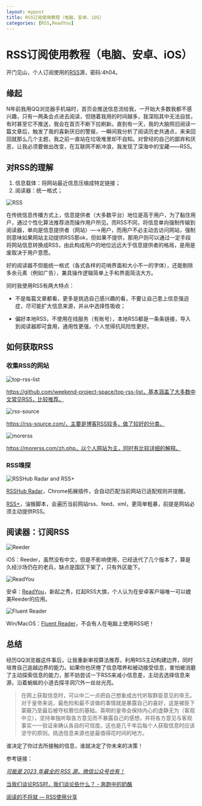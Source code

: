 ```yaml
---
layout: mypost
title: RSS订阅使用教程（电脑、安卓、iOS）
categories: [RSS,ReadYou] 
---
```


# RSS订阅使用教程（电脑、安卓、iOS）

开门见山，个人订阅使用的[RSS](https://wwl.lanzn.com/b0hc2bi7i)源，密码:4h04。

## 缘起

N年前我用QQ浏览器手机端时，首页会推送信息流给我，一开始大多数我都不感兴趣，只有一两条会点进去阅读，但随着我用的时间越多，我深陷其中无法自拔，有时甚至它不推送，我会在首页不断下拉刷新。直到有一天，我的大脑照旧阅读一篇文章后，触发了我的喜新厌旧的警报，一瞬间我分析了阅读历史共通点，来来回回就那么几个主题，我之前一直站在垃圾堆里却不自知。对曾经的自己的鄙弃和厌恶，让我必须要做出改变，在互联网不断冲浪，我发现了深海中的宝藏——RSS。

## 对RSS的理解

1. 信息载体：将网站最近信息压缩成特定链接；
2. 阅读器：统一格式；

![RSS](https://thumbsnap.com/i/mkhsuorm.png)

在传统信息传播方式上，信息提供者（大多数平台）地位是高于用户，为了黏住用户，通过个性化算法推荐进而操作用户所见。而RSS不同，将信息单向强制传输到阅读器，单向是信息提供者（网站）—→用户，而用户不必主动去访问网站，强制则意味如果网站主动提供RSS那ok，但如果不提供，那用户则可以通过一定手段将网站信息转换成RSS，由此构成用户的地位远远大于信息提供者的格局，是用是废取决于用户意愿。

好的阅读器不但能统一格式（各式各样的花哨界面和大小不一的字体），还能剔除多余元素（例如广告），兼具操作逻辑简单上手和界面简洁大方。

同时我使用RSS有两大特点：

- 不是每篇文章都看，更多是挑选自己感兴趣的看，不要让自己患上信息强迫症，尽可能扩大信息来源，并从中选择性吸收；

- 偏好本地RSS，不使用在线服务（有账号），本地RSS都是一条条链接，导入到阅读器即可食用，通用性更强，个人觉得抗风险性更好。

## 如何获取RSS

### 收集RSS的网站

![top-rss-list](https://thumbsnap.com/i/GqNXHWeB.png)

https://github.com/weekend-project-space/top-rss-list，基本涵盖了大多数中文常见RSS，比较推荐。

![rss-source](https://thumbsnap.com/i/3JW1H8wq.png)

https://rss-source.com/，主要是博客RSS较多，做了较好的分类。

![morerss](https://thumbsnap.com/i/dbwPF7A8.png)

https://morerss.com/zh.php，以个人网站为主，同时有比较详细的解释。

### RSS嗅探

![RSSHub Radar and RSS+](https://thumbsnap.com/i/DAUSMNJC.png)

[RSSHub Radar](https://chromewebstore.google.com/detail/rsshub-radar/kefjpfngnndepjbopdmoebkipbgkggaa)，Chrome拓展插件，会自动匹配当前网站已适配规则并提醒。

[RSS+](https://greasyfork.org/zh-CN/scripts/373252-rss-show-site-all-rss)，油猴脚本，会遍历当前网站rss、feed、xml，更简单粗暴，前提是网站必须主动提供RSS。



## 阅读器：订阅RSS

![Reeder](https://thumbsnap.com/i/FtVBkpsg.png)

iOS：Reeder，虽然没有中文，但是不影响使用，已经迭代了几个版本了，算是久经沙场仍在的老兵，缺点是国区下架了，只有外区能下。

![ReadYou](https://thumbsnap.com/i/v97vCfny.png)

安卓：[ReadYou](https://github.com/Ashinch/ReadYou)，新起之秀，扛起RSS大旗，个人认为在安卓客户端唯一可以媲美Reeder的应用。

![Fluent Reader](https://thumbsnap.com/i/LvV71tUz.png)

Win/MacOS：[Fluent Reader](https://github.com/yang991178/fluent-reader)，不会有人在电脑上使用RSS吧！



## 总结

经历QQ浏览器这件事后，让我重新审视算法推荐，利用RSS主动构建边界，同时培育自己逾越边界的能力。如果你也厌倦了信息喂养和被动接受信息，害怕被消磨了主动探索信息的能力，那不妨尝试一下RSS来减小信息差，主动去选择信息来源，沿着蜿蜒的小道去探寻洞穴外一丝丝光亮。

> 在网上获取信息时，可以中二一点把自己想象成古代听取群臣意见的帝王。对于皇帝来说，最危险和最不该做的事情就是暴露自己的喜好，这是被臣下蒙蔽乃至最后被夺权篡位的基础。英明的皇帝会保持内心的虚静无为（客观中立），坚持单独听取各方意见而不暴露自己的感想，并将各方意见与客观事实一一验证来确认各自的可信度。这也是几千年后每个人获取信息时应该坚守的原则。挑选信息来源也是最值得花时间的地方。

谁决定了你过去所接触的信息，谁就决定了你未来的决策！



参考链接：

[*可能是 2023 年最全的 RSS 源，微信公众号也有！*](https://www.runningcheese.com/rss-subscriptions)

[当我们谈论RSS时，我们谈论些什么？ - 奔跑中的奶酪](https://www.runningcheese.com/rss-feed)

[阅读的不将就 — RSS使用分享](https://veryjack.com/technique/%E9%98%85%E8%AF%BB%E7%9A%84%E4%B8%8D%E5%B0%86%E5%B0%B1-rss%E4%BD%BF%E7%94%A8%E5%88%86%E4%BA%AB/)
